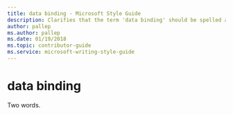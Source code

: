 ```yaml
---
title: data binding - Microsoft Style Guide
description: Clarifies that the term 'data binding' should be spelled as two words in Microsoft content.
author: pallep
ms.author: pallep
ms.date: 01/19/2018
ms.topic: contributor-guide
ms.service: microsoft-writing-style-guide
---
```


# data binding

Two words. 
